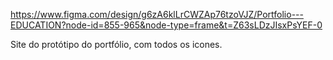 https://www.figma.com/design/g6zA6klLrCWZAp76tzoVJZ/Portfolio---EDUCATION?node-id=855-965&node-type=frame&t=Z63sLDzJIsxPsYEF-0

Site do protótipo do portfólio, com todos os icones.
